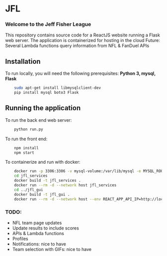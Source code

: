 # JFL
### Welcome to the Jeff Fisher League

This repository contains source code for a ReactJS website running a Flask web server.
The application is containerized for hosting in the cloud
Future: Several Lambda functions query information from NFL & FanDuel APIs

## Installation

To run locally, you will need the following prerequisites: **Python 3, mysql, Flask**

```bash
    sudo apt-get install libmysqlclient-dev
    pip install mysql boto3 Flask
```

## Running the application

To run the back end web server:
```bash
    python run.py
```

To run the front end:
```bash
    npm install
    npm start
```

To containerize and run with docker:
```bash
    docker run -p 3306:3306 -v mysql-volume:/var/lib/mysql -e MYSQL_ROOT_PASSWORD=my-secret-pw -d mysql/mysql-server
    cd jfl_services
    docker build -t jfl_services .
    docker run --rm -d --network host jfl_services
    cd ../jfl_gui
    docker build -t jfl_gui .
    docker run --rm -d --network host --env REACT_APP_API_IP=http://localhost:5000 jfl_gui
```

### TODO:
* NFL team page updates
* Update results to include scores
* APIs & Lambda functions
* Profiles
* Notifications: nice to have
* Team selection with GIFs: nice to have
